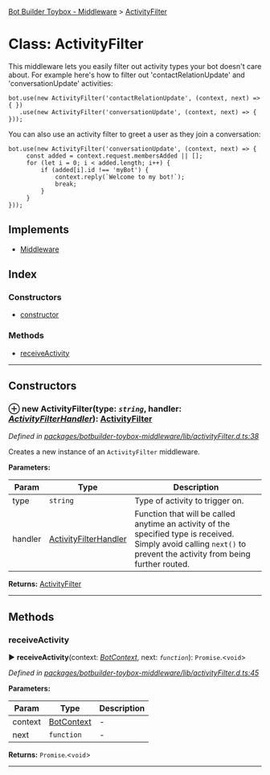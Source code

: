 [Bot Builder Toybox - Middleware](../README.md) > [ActivityFilter](../classes/botbuilder_toybox_middleware.activityfilter.md)



# Class: ActivityFilter


This middleware lets you easily filter out activity types your bot doesn't care about. For example here's how to filter out 'contactRelationUpdate' and 'conversationUpdate' activities:

    bot.use(new ActivityFilter('contactRelationUpdate', (context, next) => { })
       .use(new ActivityFilter('conversationUpdate', (context, next) => { }));

You can also use an activity filter to greet a user as they join a conversation:

    bot.use(new ActivityFilter('conversationUpdate', (context, next) => {
         const added = context.request.membersAdded || [];
         for (let i = 0; i < added.length; i++) {
             if (added[i].id !== 'myBot') {
                 context.reply(`Welcome to my bot!`);
                 break;
             }
         }
    }));

## Implements

* [Middleware]()

## Index

### Constructors

* [constructor](botbuilder_toybox_middleware.activityfilter.md#constructor)


### Methods

* [receiveActivity](botbuilder_toybox_middleware.activityfilter.md#receiveactivity)



---
## Constructors
<a id="constructor"></a>


### ⊕ **new ActivityFilter**(type: *`string`*, handler: *[ActivityFilterHandler](../#activityfilterhandler)*): [ActivityFilter](botbuilder_toybox_middleware.activityfilter.md)


*Defined in [packages/botbuilder-toybox-middleware/lib/activityFilter.d.ts:38](https://github.com/Stevenic/botbuilder-toybox/blob/2272f9b/packages/botbuilder-toybox-middleware/lib/activityFilter.d.ts#L38)*



Creates a new instance of an `ActivityFilter` middleware.


**Parameters:**

| Param | Type | Description |
| ------ | ------ | ------ |
| type | `string`   |  Type of activity to trigger on. |
| handler | [ActivityFilterHandler](../#activityfilterhandler)   |  Function that will be called anytime an activity of the specified type is received. Simply avoid calling `next()` to prevent the activity from being further routed. |





**Returns:** [ActivityFilter](botbuilder_toybox_middleware.activityfilter.md)

---


## Methods
<a id="receiveactivity"></a>

###  receiveActivity

► **receiveActivity**(context: *[BotContext]()*, next: *`function`*): `Promise`.<`void`>



*Defined in [packages/botbuilder-toybox-middleware/lib/activityFilter.d.ts:45](https://github.com/Stevenic/botbuilder-toybox/blob/2272f9b/packages/botbuilder-toybox-middleware/lib/activityFilter.d.ts#L45)*



**Parameters:**

| Param | Type | Description |
| ------ | ------ | ------ |
| context | [BotContext]()   |  - |
| next | `function`   |  - |





**Returns:** `Promise`.<`void`>





___


